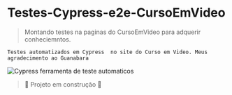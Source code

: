 <h1> Testes-Cypress-e2e-CursoEmVideo </h1>

>Montando testes na paginas do CursoEmVideo para adquerir conheciemntos.

```
Testes automatizados em Cypress  no site do Curso em Video. Meus agradecimento ao Guanabara
```

![Cypress ferramenta de teste automaticos](https://user-images.githubusercontent.com/82292112/192773788-31669230-f705-41f0-a3a0-2c1a629e08aa.png)

> :construction: Projeto em construção :construction:
